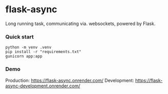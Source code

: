 # flask-async

Long running task, communicating via. websockets, powered by Flask. 

### Quick start
```
python -m venv .venv
pip install -r "requirements.txt"
gunicorn app:app
```

### Demo

Production: https://flask-async.onrender.com/
Development: https://flask-async-development.onrender.com/
